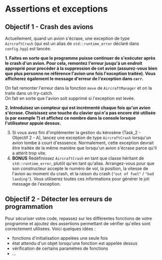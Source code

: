 # Assertions et exceptions

## Objectif 1 - Crash des avions

Actuellement, quand un avion s'écrase, une exception de type `AircraftCrash` (qui est un alias de `std::runtime_error` déclaré dans `config.hpp`) est lancée.

**1. Faites en sorte que le programme puisse continuer de s'exécuter après le crash d'un avion. Pour cela, remontez l'erreur jusqu'à un endroit approprié pour procéder à la suppression de cet avion (assurez-vous bien que plus personne ne référence l'avion une fois l'exception traitée). Vous afficherez également le message d'erreur de l'exception dans `cerr`.**  

On fait remonter l'erreur dans la fonction `move` de `AircraftManager` et on la traite dans un try-catch.  
On fait en sorte que l'avion soit supprimé si l'exception est levée.  

**2. Introduisez un compteur qui est incrémenté chaque fois qu'un avion s'écrase. Choisissez une touche du clavier qui n'a pas encore été utilisée (`m` par exemple ?) et affichez ce nombre dans la console lorsque l'utilisateur appuie dessus.**



3. Si vous avez fini d'implémenter la gestion du kérosène (Task_2 - Objectif 2 - A), lancez une exception de type `AircraftCrash` lorsqu'un avion tombe à court d'esssence. Normalement, cette exception devrait être traitée de la même manière que lorsqu'un avion s'écrase parce qu'il a attérit trop vite.
4. **BONUS** Rédéfinissez `AircraftCrash` en tant que classe héritant de `std::runtime_error`, plutôt qu'en tant qu'alias. Arrangez-vous pour que son constructeur accepte le numéro de vol, la position, la vitesse de l'avion au moment du crash, et la raison du crash (`"out of fuel"` / `"bad landing"`). Vous utiliserez toutes ces informations pour générer le joli message de l'exception.

## Objectif 2 - Détecter les erreurs de programmation

Pour sécuriser votre code, repassez sur les différentes fonctions de votre programme et ajoutez des assertions permettant de vérifier qu'elles sont correctement utilisées.
Voici quelques idées :
- fonctions d'initialisation appelées une seule fois
- état attendu d'un objet lorsqu'une fonction est appelée dessus
- vérification de certains paramètres de fonctions
- ...
